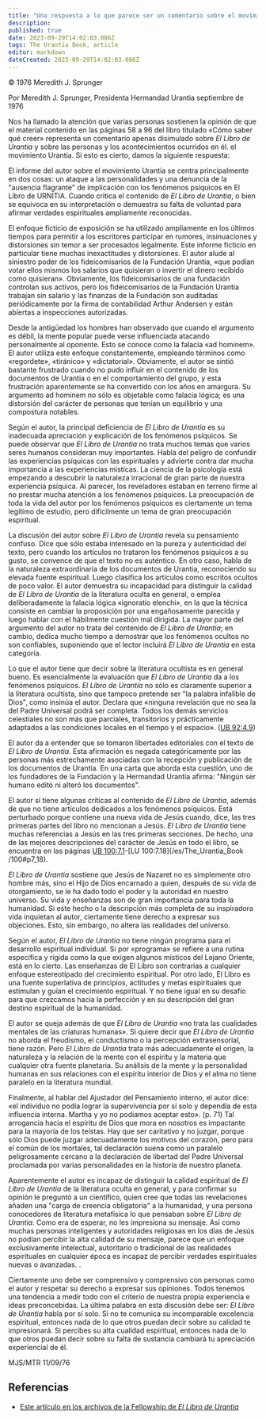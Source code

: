 ```yaml
---
title: "Una respuesta a lo que parece ser un comentario sobre el movimiento Urantia en un libro titulado «Cómo saber qué creer», páginas 58-96"
description: 
published: true
date: 2023-09-29T14:02:03.086Z
tags: The Urantia Book, article
editor: markdown
dateCreated: 2023-09-29T14:02:03.086Z
---
```


<p class="v-card v-sheet theme--light grey lighten-3 px-2">© 1976 Meredith J. Sprunger</p>

Por Meredith J. Sprunger, Presidenta
Hermandad Urantia
septiembre de 1976

Nos ha llamado la atención que varias personas sostienen la opinión de que el material contenido en las páginas 58 a 96 del libro titulado «Cómo saber qué creer» representa un comentario apenas disimulado sobre _El Libro de Urantia_ y sobre las personas y los acontecimientos ocurridos en él. el movimiento Urantia. Si esto es cierto, damos la siguiente respuesta:

El informe del autor sobre el movimiento Urantia se centra principalmente en dos cosas: un ataque a las personalidades y una denuncia de la "ausencia flagrante" de implicación con los fenómenos psíquicos en El Libro de URNITIA. Cuando critica el contenido de _El Libro de Urantia_, o bien se equivoca en su interpretación o demuestra su falta de voluntad para afirmar verdades espirituales ampliamente reconocidas.

El enfoque ficticio de exposición se ha utilizado ampliamente en los últimos tiempos para permitir a los escritores participar en rumores, insinuaciones y distorsiones sin temor a ser procesados ​​legalmente. Este informe ficticio en particular tiene muchas inexactitudes y distorsiones. El autor alude al siniestro poder de los fideicomisarios de la Fundación Urantia, «que podían votar ellos mismos los salarios que quisieran o invertir el dinero recibido como quisieran». Obviamente, los fideicomisarios de una fundación controlan sus activos, pero los fideicomisarios de la Fundación Urantia trabajan sin salario y las finanzas de la Fundación son auditadas periódicamente por la firma de contabilidad Arthur Andersen y están abiertas a inspecciones autorizadas.

Desde la antigüedad los hombres han observado que cuando el argumento es débil, la mente popular puede verse influenciada atacando personalmente al oponente. Esto se conoce como la falacia «ad hominem». El autor utiliza este enfoque constantemente, empleando términos como «regordete», «tiránico» y «dictatorial». Obviamente, el autor se sintió bastante frustrado cuando no pudo influir en el contenido de los documentos de Urantia o en el comportamiento del grupo, y esta frustración aparentemente se ha convertido con los años en amargura. Su argumento ad hominem no sólo es objetable como falacia lógica; es una distorsión del carácter de personas que tenían un equilibrio y una compostura notables.

Según el autor, la principal deficiencia de _El Libro de Urantia_ es su inadecuada apreciación y explicación de los fenómenos psíquicos. Se puede observar que _El Libro de Urantia_ no trata muchos temas que varios seres humanos consideran muy importantes. Habla del peligro de confundir las experiencias psíquicas con las espirituales y advierte contra dar mucha importancia a las experiencias místicas. La ciencia de la psicología está empezando a descubrir la naturaleza irracional de gran parte de nuestra experiencia psíquica. Al parecer, los reveladores estaban en terreno firme al no prestar mucha atención a los fenómenos psíquicos. La preocupación de toda la vida del autor por los fenómenos psíquicos es ciertamente un tema legítimo de estudio, pero difícilmente un tema de gran preocupación espiritual.

La discusión del autor sobre _El Libro de Urantia_ revela su pensamiento confuso. Dice que sólo estaba interesado en la pureza y autenticidad del texto, pero cuando los artículos no trataron los fenómenos psíquicos a su gusto, se convence de que el texto no es auténtico. En otro caso, habla de la naturaleza extraordinaria de los documentos de Urantia, reconociendo su elevada fuente espiritual. Luego clasifica los artículos como escritos ocultos de poco valor. El autor demuestra su incapacidad para distinguir la calidad de _El Libro de Urantia_ de la literatura oculta en general, o emplea deliberadamente la falacia lógica «ignoratio elenchi», en la que la técnica consiste en cambiar la proposición por una engañosamente parecida y luego hablar con el hábilmente cuestión mal dirigida. La mayor parte del argumento del autor no trata del contenido de _El Libro de Urantia_; en cambio, dedica mucho tiempo a demostrar que los fenómenos ocultos no son confiables, suponiendo que el lector incluirá _El Libro de Urantia_ en esta categoría.

Lo que el autor tiene que decir sobre la literatura ocultista es en general bueno. Es esencialmente la evaluación que _El Libro de Urantia_ da a los fenómenos psíquicos. _El Libro de Urantia_ no sólo es claramente superior a la literatura ocultista, sino que tampoco pretende ser "la palabra infalible de Dios", como insinúa el autor. Declara que «ninguna revelación que no sea la del Padre Universal podrá ser completa. Todos los demás servicios celestiales no son más que parciales, transitorios y prácticamente adaptados a las condiciones locales en el tiempo y el espacio». ([UB 92:4.9](/es/El_Libro_de_Urantia/92#p4_9))

El autor da a entender que se tomaron libertades editoriales con el texto de _El Libro de Urantia_. Esta afirmación es negada categóricamente por las personas más estrechamente asociadas con la recepción y publicación de los documentos de Urantia. En una carta que aborda esta cuestión, uno de los fundadores de la Fundación y la Hermandad Urantia afirma: "Ningún ser humano editó ni alteró los documentos".

El autor sí tiene algunas críticas al contenido de _El Libro de Urantia_, además de que no tiene artículos dedicados a los fenómenos psíquicos. Está perturbado porque contiene una nueva vida de Jesús cuando, dice, las tres primeras partes del libro no mencionan a Jesús. _El Libro de Urantia_ tiene muchas referencias a Jesús en las tres primeras secciones. De hecho, una de las mejores descripciones del carácter de Jesús en todo el libro, se encuentra en las páginas <a id="a32_469"></a>[UB 100:7.1](/es/The_Urantia_Book/100#p7_1)-[LU 100:7.18](/es/The_Urantia_Book /100#p7_18).

_El Libro de Urantia_ sostiene que Jesús de Nazaret no es simplemente otro hombre más, sino el Hijo de Dios encarnado a quien, después de su vida de otorgamiento, se le ha dado todo el poder y la autoridad en nuestro universo. Su vida y enseñanzas son de gran importancia para toda la humanidad. Si este hecho o la descripción más completa de su inspiradora vida inquietan al autor, ciertamente tiene derecho a expresar sus objeciones. Esto, sin embargo, no altera las realidades del universo.

Según el autor, _El Libro de Urantia_ no tiene ningún programa para el desarrollo espiritual individual. Si por «programa» se refiere a una rutina específica y rígida como la que exigen algunos místicos del Lejano Oriente, está en lo cierto. Las enseñanzas de El Libro son contrarias a cualquier enfoque estereotipado del crecimiento espiritual. Por otro lado, El Libro es una fuente superlativa de principios, actitudes y metas espirituales que estimulan y guían el crecimiento espiritual. Y no tiene igual en su desafío para que crezcamos hacia la perfección y en su descripción del gran destino espiritual de la humanidad.

El autor se queja además de que _El Libro de Urantia_ «no trata las cualidades mentales de las criaturas humanas». Si quiere decir que _El Libro de Urantia_ no aborda el freudismo, el conductismo o la percepción extrasensorial, tiene razón. Pero _El Libro de Urantia_ trata más adecuadamente el origen, la naturaleza y la relación de la mente con el espíritu y la materia que cualquier otra fuente planetaria. Su análisis de la mente y la personalidad humanas en sus relaciones con el espíritu interior de Dios y el alma no tiene paralelo en la literatura mundial.

Finalmente, al hablar del Ajustador del Pensamiento interno, el autor dice: «el individuo no podía lograr la supervivencia por sí solo y dependía de esta influencia interna. Martha y yo no podíamos aceptar esto». (p. 71) Tal arrogancia hacia el espíritu de Dios que mora en nosotros es impactante para la mayoría de los teístas. Hay que ser caritativo y no juzgar, porque sólo Dios puede juzgar adecuadamente los motivos del corazón, pero para el común de los mortales, tal declaración suena como un paralelo peligrosamente cercano a la declaración de libertad del Padre Universal proclamada por varias personalidades en la historia de nuestro planeta.

Aparentemente el autor es incapaz de distinguir la calidad espiritual de _El Libro de Urantia_ de la literatura oculta en general, y para confirmar su opinión le preguntó a un científico, quien cree que todas las revelaciones añaden una "carga de creencia obligatoria" a la humanidad, y una persona conocedores de literatura metafísica lo que pensaban sobre _El Libro de Urantia_. Como era de esperar, no les impresiona su mensaje. Así como muchas personas inteligentes y autoridades religiosas en los días de Jesús no podían percibir la alta calidad de su mensaje, parece que un enfoque exclusivamente intelectual, autoritario o tradicional de las realidades espirituales en cualquier época es incapaz de percibir verdades espirituales nuevas o avanzadas. .

Ciertamente uno debe ser comprensivo y comprensivo con personas como el autor y respetar su derecho a expresar sus opiniones. Todos tenemos una tendencia a medir todo con el criterio de nuestra propia experiencia e ideas preconcebidas. La última palabra en esta discusión debe ser: _El Libro de Urantia_ habla por sí solo. Si no te comunica su incomparable excelencia espiritual, entonces nada de lo que otros puedan decir sobre su calidad te impresionará. Si percibes su alta cualidad espiritual, entonces nada de lo que otros puedan decir sobre su falta de sustancia cambiará tu apreciación experiencial de él.

MJS/MTR
11/09/76

## Referencias

* [Este artículo en los archivos de la Fellowship de _El Libro de Urantia_](https://archive.urantiabook.org/archive/history/meredith_sherman.htm)